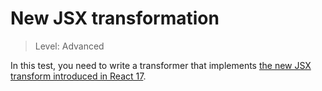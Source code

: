 # New JSX transformation

> Level: Advanced

In this test, you need to write a transformer that implements [the new JSX transform introduced in React 17](https://reactjs.org/blog/2020/09/22/introducing-the-new-jsx-transform.html).
